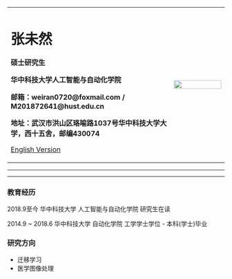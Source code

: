 <div>
<table border="0">
  <tr>
    <td width="75%">
      <h1>张未然</h1>
      <p><b>硕士研究生</b></p>
      <p><b>华中科技大学人工智能与自动化学院</b></p>
      <p><b>邮箱：weiran0720@foxmail.com / M201872641@hust.edu.cn</b></p>
      <p><b>地址：武汉市洪山区珞喻路1037号华中科技大学大学，西十五舍，邮编430074</b></p>
      <p><a href="/index-en.html">English Version</a></p>
    </td>
    <td width="25%">
      <img src="/zhengjianzhao.jpg" width="100%">
    </td>
  </tr>
</table>
</div>

---



---

### 教育经历
2018.9至今
     华中科技大学   人工智能与自动化学院    研究生在读  

2014.9 ~ 2018.6
     华中科技大学   自动化学院             工学学士学位  -  本科(学士)毕业  

### 研究方向
- 迁移学习
- 医学图像处理


